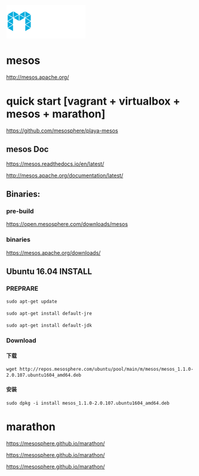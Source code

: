 
![mesos_logo](_image/mesos_logo.png)

# mesos
http://mesos.apache.org/


# quick start [vagrant + virtualbox +  mesos + marathon]

https://github.com/mesosphere/playa-mesos



## mesos Doc


https://mesos.readthedocs.io/en/latest/



http://mesos.apache.org/documentation/latest/

## Binaries:

### pre-build
https://open.mesosphere.com/downloads/mesos

### binaries
https://mesos.apache.org/downloads/


## Ubuntu 16.04 INSTALL

###  PREPRARE


```
sudo apt-get update

sudo apt-get install default-jre

sudo apt-get install default-jdk

```

###  Download 

#### 下载
```
wget http://repos.mesosphere.com/ubuntu/pool/main/m/mesos/mesos_1.1.0-2.0.107.ubuntu1604_amd64.deb
```
#### 安装

```
sudo dpkg -i install mesos_1.1.0-2.0.107.ubuntu1604_amd64.deb
```





#  marathon

https://mesosphere.github.io/marathon/

https://mesosphere.github.io/marathon/

https://mesosphere.github.io/marathon/




